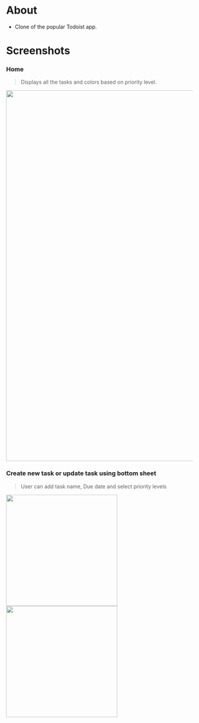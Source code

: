 # About

- Clone of the popular Todoist app.

# Screenshots

### Home

> Displays all the tasks and colors based on priority level.

<img src="https://user-images.githubusercontent.com/43722260/133324737-16b168cd-23a5-4185-9435-4eae88df6f08.jpg" width="1000">

### Create new task or update task using bottom sheet

> User can add task name, Due date and select priority levels

<img src="https://user-images.githubusercontent.com/43722260/133324748-77133b99-1972-4e2f-84fe-938040080656.jpg" width="300">


<img src="https://user-images.githubusercontent.com/43722260/133324756-a522ad54-c7cf-4214-bfde-7553075f8753.jpg" width="300">



